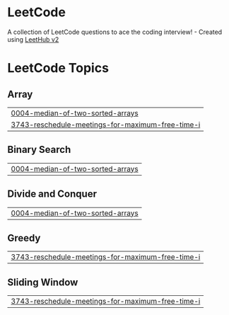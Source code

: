 # LeetCode
A collection of LeetCode questions to ace the coding interview! - Created using [LeetHub v2](https://github.com/arunbhardwaj/LeetHub-2.0)

<!---LeetCode Topics Start-->
# LeetCode Topics
## Array
|  |
| ------- |
| [0004-median-of-two-sorted-arrays](https://github.com/chanaHalperin/LeetCode/tree/master/0004-median-of-two-sorted-arrays) |
| [3743-reschedule-meetings-for-maximum-free-time-i](https://github.com/chanaHalperin/LeetCode/tree/master/3743-reschedule-meetings-for-maximum-free-time-i) |
## Binary Search
|  |
| ------- |
| [0004-median-of-two-sorted-arrays](https://github.com/chanaHalperin/LeetCode/tree/master/0004-median-of-two-sorted-arrays) |
## Divide and Conquer
|  |
| ------- |
| [0004-median-of-two-sorted-arrays](https://github.com/chanaHalperin/LeetCode/tree/master/0004-median-of-two-sorted-arrays) |
## Greedy
|  |
| ------- |
| [3743-reschedule-meetings-for-maximum-free-time-i](https://github.com/chanaHalperin/LeetCode/tree/master/3743-reschedule-meetings-for-maximum-free-time-i) |
## Sliding Window
|  |
| ------- |
| [3743-reschedule-meetings-for-maximum-free-time-i](https://github.com/chanaHalperin/LeetCode/tree/master/3743-reschedule-meetings-for-maximum-free-time-i) |
<!---LeetCode Topics End-->